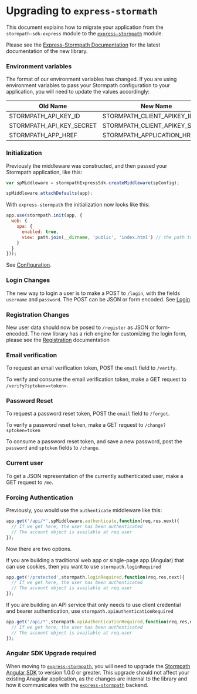# Upgrading to `express-stormath`

This document explains how to migrate your application from the `stormpath-sdk-express`
module to the [`express-stormpath`][] module.

Please see the
[Express-Stormpath Documentation](http://docs.stormpath.com/nodejs/express/latest/)
for the latest documentation of the new library.

### Environment variables

The format of our environment variables has changed.  If you are using environment
variables to pass your Stormpath configuration to your application, you will
need to update the values accordingly:

| Old Name                 | New Name                       |
| ------------------------ | -------------------------------|
| STORMPATH_API_KEY_ID     | STORMPATH_CLIENT_APIKEY_ID     |
| STORMPATH_API_KEY_SECRET | STORMPATH_CLIENT_APIKEY_SECRET |
| STORMPATH_APP_HREF       | STORMPATH_APPLICATION_HREF     |

### Initialization

Previously the middleware was constructed, and then passed your Stormpath application,
like this:

```javascript
var spMiddleware = stormpathExpressSdk.createMiddleware(spConfig);

spMiddleware.attachDefaults(app);
```

With `express-stormpath` the initialization now looks like this:

```javascript
app.use(stormpath.init(app, {
  web: {
    spa: {
      enabled: true,
      view: path.join(__dirname, 'public', 'index.html') // the path to your Angular index.html
    }
  }
}));
```

See
[Configuration](http://docs.stormpath.com/nodejs/express/latest/configuration.html).

### Login Changes

The new way to login a user is to make a POST to `/login`, with the fields
`username` and `password`.  The POST can be JSON or form encoded. See
[Login](http://docs.stormpath.com/nodejs/express/latest/login.html)

### Registration Changes

New user data should now be posed to `/register` as JSON or form-encoded.  The
new library has a rich engine for customizing the login form, please see
the [Registration](http://docs.stormpath.com/nodejs/express/latest/registration.html)
documentation

### Email verification

To request an email verification token, POST the `email` field to `/verify`.

To verify and consume the email verification token, make a GET request to
`/verify?sptoken=<token>`.

### Password Reset

To request a password reset token, POST the `email` field to `/forgot`.

To verify a password reset token, make a GET request to `/change?sptoken=token`

To consume a password reset token, and save a new password, post the
`password` and `sptoken` fields to `/change`.


### Current user

To get a JSON representation of the currently authenticated user, make a GET
request to `/me`.

### Forcing Authentication

Previously, you would use the `authenticate` middleware like this:

```javascript
app.get('/api/*',spMiddleware.authenticate,function(req,res,next){
  // If we get here, the user has been authenticated
  // The account object is available at req.user
});
```

Now there are two options.

If you are building a traditional web app or single-page app (Angular) that can use cookies, then you
want to use `stormpath.loginRequired`


```javascript
app.get('/protected',stormpath.loginRequired,function(req,res,next){
  // If we get here, the user has been authenticated
  // The account object is available at req.user
});
```

If you are building an API service that only needs to use client credential and
bearer authentication, use `stormpath.apiAuthenticationRequired`


```javascript
app.get('/api/*',stormpath.apiAuthenticationRequired,function(req,res,next){
  // If we get here, the user has been authenticated
  // The account object is available at req.user
});
```

### Angular SDK Upgrade required

When moving to [`express-stormpath`][], you will need to upgrade the [Stormpath Angular SDK][] to version 1.0.0 or greater.  This upgrade should not affect your existing Anagular application, as the changes are internal to the library and how it communicates with the [`express-stormpath`][] backend.

[`express-stormpath`]: https://github.com/stormpath/express-stormpath
[Stormpath Angular SDK]: https://github.com/stormpath/stormpath-sdk-angularjs
